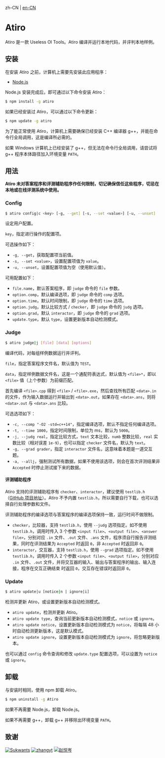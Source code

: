 zh-CN | [en-CN](./README_en-CN.md)

# Atiro

Atiro 是一款 Useless OI Tools。Atiro 编译并运行本地代码，并评判本地样例。

## 安装

在安装 Atiro 之前，计算机上需要先安装此应用程序：

- [Node.js](https://nodejs.org/)

Node.js 安装完成后，即可通过以下命令安装 Atiro：

```bash
$ npm install -g atiro
```

如果已经安装过 Atiro，可以通过以下命令更新：

```bash
$ npm update -g atiro
```

为了能正常使用 Atiro，计算机上需要确保已经安装 C++ 编译器 g++，并能在命令行全局调用，这是编译所必需的。

如果 Windows 计算机上已经安装了 g++，但无法在命令行全局调用，请尝试将 g++ 程序本体路径加入环境变量 `PATH`。

## 用法

**Atiro 未对答案程序和评测辅助程序作任何限制，切记确保信任这些程序，切忌在本地或在线评测系统中使用。**

### Config

```bash
$ atiro config|c <key> [-g, --get] [-s, --set <value>] [-u, --unset]
```

设定用户配置。

`key`，指定进行操作的配置项。

可选操作如下：

- `-g, --get`，获取配置项当前值。
- `-s, --set <value>`，设置配置项值为 `value`。
- `-u, --unset`，设置配置项值为空（使用默认值）。

可用配置如下：

- `file.name`，默认答案程序，即 `judge` 命令的 `file` 参数。
- `option.comp`，默认编译选项，即 `judge` 命令的 `comp` 选项。
- `option.time`，默认时间限制，即 `judge` 命令的 `time` 选项。
- `option.judg`，默认比较方式 / `checker`，即 `judge` 命令的 `judg` 选项。
- `option.grad`，默认 `interactor`，即 `judge` 命令的 `grad` 选项。
- `update.type`，默认 `type`，设置更新版本自动检测模式。

### Judge

```bash
$ atiro judge|j [file] [data] [options]
```

编译代码，对每组样例数据运行并评判。

`file`，指定答案程序文件名，默认值为  `TEST`。

`data`，指定样例数据文件名，这是一个通配符表达式，默认值为  `<file>*`，即以 `<file>` 值（上个参数）为前缀匹配。

首先编译 `<file>.cpp` 得到 `<file>` / `<file>.exe`，然后查找所有匹配 `<data>.in` 的文件，作为输入数据运行并输出到 `<data>.out`，如果存在 `<data>.ans`，则将 `<data>.out` 与 `<data>.ans` 比较。

可选选项如下：

- `-c, --comp "-O2 -std=c++14"`，指定编译选项，默认不指定任何编译选项。
- `-t, --time 1000`，指定时间限制，单位为 ms，默认为 `5000`。
- `-j, --judg real`，指定比较方式，`text` 文本比较，`numb` 整数比较，`real` 实数比较（相对误差 `1e-9`），也可以指定 `checker` 文件名，默认为 `text`。
- `-g, --grad grader`，指定 `interactor` 文件名，这意味着本题是一道交互题。
- `-a, --allj`，强制测试所有数据，如果不使用该选项，则会在首次评测结果非 `Accepted` 时停止测试接下来的数据。

#### 评测辅助程序

Atiro 支持的评测辅助程序有 `checker`、`interactor`，建议使用 `testlib.h`（[GitHub 项目地址](https://github.com/MikeMirzayanov/testlib)）。Atiro 不予内置 `testlib.h`，所以需要自行下载，也可以选择自行处理参数和文件。

评测辅助程序的编译选项与答案程序的编译选项保持一致，运行时间不做限制。

- `checker`，比较器，支持 `testlib.h`，使用 `--judg` 选项指定。如不使用 `testlib.h`，调用时传入 3 个参数 `<input file>`、`<output file>`、`<answer file>`，分别对应 `.in` 文件、`.out` 文件、`.ans` 文件，程序须自行报告评测结果，同时在评测结果为 `Accepted` 时返回 `0`，非 `Accepted` 时返回非 `0`。
- `interactor`，交互器，支持 `testlib.h`，使用 `--grad` 选项指定。如不使用 `testlib.h`，调用时传入 2 个参数 `<input file>`、`<output file>`，分别对应 `.in` 文件、`.out` 文件，并将交互器的输入、输出与答案程序的输出、输入连接，程序在交互正确结束 时返回 `0`，交互存在错误时返回非 `0`。

### Update

```bash
$ atiro update|u [notice|n | ignore|i]
```

检测并更新 Atiro，或设置更新版本自动检测模式。

- `atiro update`，检测并更新 Atiro。
- `atiro update type`，查询当前更新版本自动检测模式，`notice` 或 `ignore`。
- `atiro update notice`，设置更新版本自动检测模式为 `notice`，将每隔 48 小时自动检测更新版本，这是默认模式。
- `atiro update ignore`，设置更新版本自动检测模式为 `ignore`，将忽略更新版本。

也可以通过 `config` 命令查询和修改 `update.type` 配置选项，可以设置为 `notice` 或 `ignore`。

## 卸载

与安装时相同，使用 npm 卸载 Atiro。

```bash
$ npm uninstall -g Atiro
```

如果不再需要 Node.js，卸载 Node.js。

如果不再需要 g++，卸载 g++ 并移除出环境变量 `PATH`。

## 致谢

[![Sukwants](https://avatars.githubusercontent.com/u/95968907?s=64&v=4)](https://github.com/Sukwants) [![zhangyt](https://avatars.githubusercontent.com/u/115882588?s=64&v=4)](https://github.com/zzhangyutian) [![赵悦岑](https://avatars.githubusercontent.com/u/96607031?s=64&v=4)](https://github.com/2745518585)
